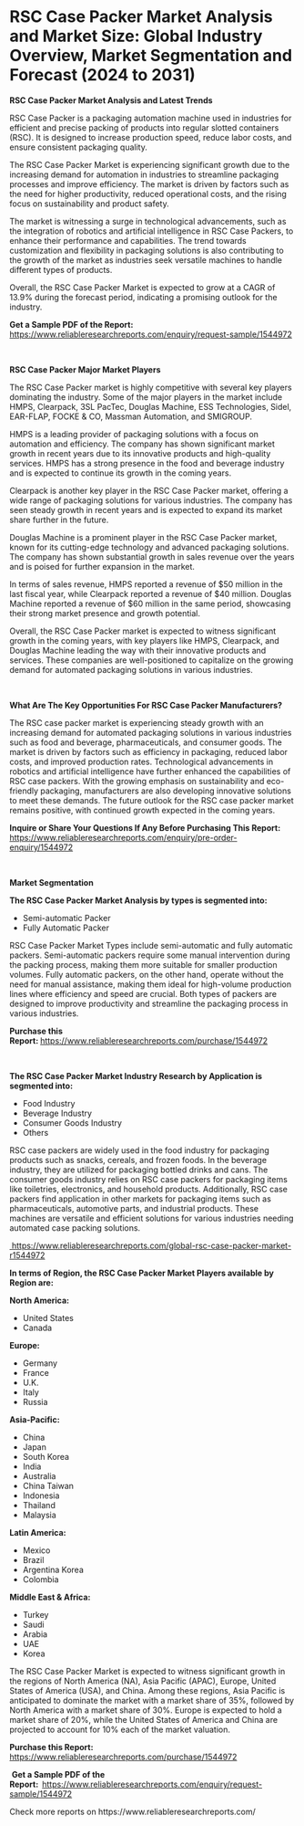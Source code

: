 <p><h1>RSC Case Packer Market Analysis and Market Size: Global Industry Overview, Market Segmentation and Forecast (2024 to 2031)</h1></p><p><strong>RSC Case Packer Market Analysis and Latest Trends</strong></p>
<p><p>RSC Case Packer is a packaging automation machine used in industries for efficient and precise packing of products into regular slotted containers (RSC). It is designed to increase production speed, reduce labor costs, and ensure consistent packaging quality.</p><p>The RSC Case Packer Market is experiencing significant growth due to the increasing demand for automation in industries to streamline packaging processes and improve efficiency. The market is driven by factors such as the need for higher productivity, reduced operational costs, and the rising focus on sustainability and product safety.</p><p>The market is witnessing a surge in technological advancements, such as the integration of robotics and artificial intelligence in RSC Case Packers, to enhance their performance and capabilities. The trend towards customization and flexibility in packaging solutions is also contributing to the growth of the market as industries seek versatile machines to handle different types of products.</p><p>Overall, the RSC Case Packer Market is expected to grow at a CAGR of 13.9% during the forecast period, indicating a promising outlook for the industry.</p></p>
<p><strong>Get a Sample PDF of the Report:&nbsp;</strong> <a href="https://www.reliableresearchreports.com/enquiry/request-sample/1544972">https://www.reliableresearchreports.com/enquiry/request-sample/1544972</a></p>
<p>&nbsp;</p>
<p><strong>RSC Case Packer Major Market Players</strong></p>
<p><p>The RSC Case Packer market is highly competitive with several key players dominating the industry. Some of the major players in the market include HMPS, Clearpack, 3SL PacTec, Douglas Machine, ESS Technologies, Sidel, EAR-FLAP, FOCKE & CO, Massman Automation, and SMIGROUP. </p><p>HMPS is a leading provider of packaging solutions with a focus on automation and efficiency. The company has shown significant market growth in recent years due to its innovative products and high-quality services. HMPS has a strong presence in the food and beverage industry and is expected to continue its growth in the coming years.</p><p>Clearpack is another key player in the RSC Case Packer market, offering a wide range of packaging solutions for various industries. The company has seen steady growth in recent years and is expected to expand its market share further in the future.</p><p>Douglas Machine is a prominent player in the RSC Case Packer market, known for its cutting-edge technology and advanced packaging solutions. The company has shown substantial growth in sales revenue over the years and is poised for further expansion in the market.</p><p>In terms of sales revenue, HMPS reported a revenue of $50 million in the last fiscal year, while Clearpack reported a revenue of $40 million. Douglas Machine reported a revenue of $60 million in the same period, showcasing their strong market presence and growth potential.</p><p>Overall, the RSC Case Packer market is expected to witness significant growth in the coming years, with key players like HMPS, Clearpack, and Douglas Machine leading the way with their innovative products and services. These companies are well-positioned to capitalize on the growing demand for automated packaging solutions in various industries.</p></p>
<p>&nbsp;</p>
<p><strong>What Are The Key Opportunities For RSC Case Packer Manufacturers?</strong></p>
<p><p>The RSC case packer market is experiencing steady growth with an increasing demand for automated packaging solutions in various industries such as food and beverage, pharmaceuticals, and consumer goods. The market is driven by factors such as efficiency in packaging, reduced labor costs, and improved production rates. Technological advancements in robotics and artificial intelligence have further enhanced the capabilities of RSC case packers. With the growing emphasis on sustainability and eco-friendly packaging, manufacturers are also developing innovative solutions to meet these demands. The future outlook for the RSC case packer market remains positive, with continued growth expected in the coming years.</p></p>
<p><strong>Inquire or Share Your Questions If Any Before Purchasing This Report:</strong> <a href="https://www.reliableresearchreports.com/enquiry/pre-order-enquiry/1544972">https://www.reliableresearchreports.com/enquiry/pre-order-enquiry/1544972</a></p>
<p>&nbsp;</p>
<p><strong>Market Segmentation</strong></p>
<p><strong>The RSC Case Packer Market Analysis by types is segmented into:</strong></p>
<p><ul><li>Semi-automatic Packer</li><li>Fully Automatic Packer</li></ul></p>
<p><p>RSC Case Packer Market Types include semi-automatic and fully automatic packers. Semi-automatic packers require some manual intervention during the packing process, making them more suitable for smaller production volumes. Fully automatic packers, on the other hand, operate without the need for manual assistance, making them ideal for high-volume production lines where efficiency and speed are crucial. Both types of packers are designed to improve productivity and streamline the packaging process in various industries.</p></p>
<p><strong>Purchase this Report:&nbsp;</strong><a href="https://www.reliableresearchreports.com/purchase/1544972">https://www.reliableresearchreports.com/purchase/1544972</a></p>
<p>&nbsp;</p>
<p><strong>The RSC Case Packer Market Industry Research by Application is segmented into:</strong></p>
<p><ul><li>Food Industry</li><li>Beverage Industry</li><li>Consumer Goods Industry</li><li>Others</li></ul></p>
<p><p>RSC case packers are widely used in the food industry for packaging products such as snacks, cereals, and frozen foods. In the beverage industry, they are utilized for packaging bottled drinks and cans. The consumer goods industry relies on RSC case packers for packaging items like toiletries, electronics, and household products. Additionally, RSC case packers find application in other markets for packaging items such as pharmaceuticals, automotive parts, and industrial products. These machines are versatile and efficient solutions for various industries needing automated case packing solutions.</p></p>
<p><a href="https://www.reliableresearchreports.com/global-rsc-case-packer-market-r1544972">&nbsp;https://www.reliableresearchreports.com/global-rsc-case-packer-market-r1544972</a></p>
<p><strong>In terms of Region, the RSC Case Packer Market Players available by Region are:</strong></p>
<p>
    <p> <strong> North America: </strong>
        <ul>
            <li>United States</li>
            <li>Canada</li>
        </ul>
        </p> 
    <p> <strong> Europe: </strong>
        <ul>
            <li>Germany</li>
            <li>France</li>
            <li>U.K.</li>
            <li>Italy</li>
            <li>Russia</li>
        </ul>
        </p> 
    <p> <strong> Asia-Pacific: </strong>
        <ul>
            <li>China</li>
            <li>Japan</li>
            <li>South Korea</li>
            <li>India</li>
            <li>Australia</li>
            <li>China Taiwan</li>
            <li>Indonesia</li>
            <li>Thailand</li>
            <li>Malaysia</li>
        </ul>
        </p> 
    <p> <strong> Latin America: </strong>
        <ul>
            <li>Mexico</li>
            <li>Brazil</li>
            <li>Argentina Korea</li>
            <li>Colombia</li>
        </ul>
        </p> 
    <p> <strong> Middle East & Africa: </strong>
        <ul>
            <li>Turkey</li>
            <li>Saudi</li>
            <li>Arabia</li>
            <li>UAE</li>
            <li>Korea</li>
        </ul>
    </p>
    </p>
<p><p>The RSC Case Packer Market is expected to witness significant growth in the regions of North America (NA), Asia Pacific (APAC), Europe, United States of America (USA), and China. Among these regions, Asia Pacific is anticipated to dominate the market with a market share of 35%, followed by North America with a market share of 30%. Europe is expected to hold a market share of 20%, while the United States of America and China are projected to account for 10% each of the market valuation.</p></p>
<p><strong>Purchase this Report: </strong><a href="https://www.reliableresearchreports.com/purchase/1544972">https://www.reliableresearchreports.com/purchase/1544972</a></p>
<p>&nbsp;<strong>Get a Sample PDF of the Report:&nbsp;&nbsp;</strong><a href="https://www.reliableresearchreports.com/enquiry/request-sample/1544972">https://www.reliableresearchreports.com/enquiry/request-sample/1544972</a></p>
<p><strong></strong></p>
<p>Check more reports on https://www.reliableresearchreports.com/</p>